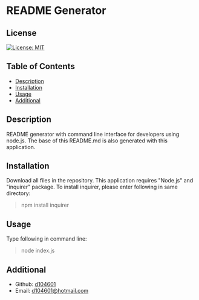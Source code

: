 # README Generator

## License 
[![License: MIT](https://img.shields.io/badge/License-MIT-yellow.svg)](https://opensource.org/licenses/MIT)

## Table of Contents 
- [Description](#Description) 
- [Installation](#Installation) 
- [Usage](#Usage) 
- [Additional](#Additional) 

## Description 
README generator with command line interface for developers using node.js. The base of this README.md is also generated with this application.

## Installation 
Download all files in the repository. This application requires "Node.js" and "inquirer" package. To install inquirer, please enter following in same directory:
> npm install inquirer

## Usage 
Type following in command line:
> node index.js

## Additional 
- Github: [d104601](https://github.com/d104601)
- Email: d104601@hotmail.com